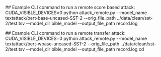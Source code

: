 
## Example CLI command to run a remote score based attack:
CUDA_VISIBLE_DEVICES=0 python attack_remote.py --model_name  textattack/bert-base-uncased-SST-2 --orig_file_path ../data/clean/sst-2/test.tsv --model_dir bible_model --output_file_path record.log

## Example CLI command to run a remote transfer attack:
CUDA_VISIBLE_DEVICES=0 python attack_remote.py --model_name  textattack/bert-wbase-uncased-SST-2 --orig_file_path ../data/clean/sst-2/test.tsv --model_dir bible_model --output_file_path record.log cd